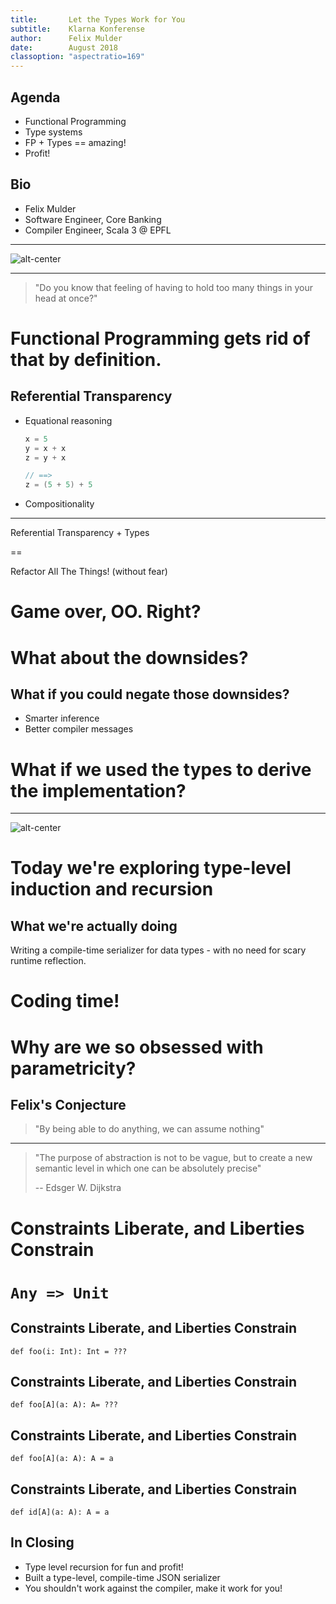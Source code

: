 ```yaml
---
title:       Let the Types Work for You
subtitle:    Klarna Konferense
author:      Felix Mulder
date:        August 2018
classoption: "aspectratio=169"
---
```


## Agenda
- Functional Programming
- Type systems
- FP + Types == amazing!
- Profit!

## Bio
- Felix Mulder
- Software Engineer, Core Banking
- Compiler Engineer, Scala 3 @ EPFL

---

![alt-center](./fp-meme.png)

---

> "Do you know that feeling of having to hold too many things in your head at
> once?"

# Functional Programming gets rid of that by definition.


## Referential Transparency
- Equational reasoning
  ```scala
  x = 5
  y = x + x
  z = y + x

  // ==>
  z = (5 + 5) + 5
  ```
- Compositionality

---

Referential Transparency + Types

==

Refactor All The Things! (without fear)

# Game over, OO. Right?

# What about the downsides?

## What if you could negate those downsides?
- Smarter inference
- Better compiler messages

# What if we used the types to derive the implementation?

---

![alt-center](https://pbs.twimg.com/media/DX4al-6WAAAY7By.jpg)


# Today we're exploring type-level induction and recursion

## What we're actually doing
Writing a compile-time serializer for data types - with no need for scary
runtime reflection.

# Coding time!

# Why are we so obsessed with parametricity?

## Felix's Conjecture
> "By being able to do anything, we can assume nothing"

---

> "The purpose of abstraction is not to be vague, but to create a new semantic
> level in which one can be absolutely precise"
>
> -- Edsger W. Dijkstra

# Constraints Liberate, and Liberties Constrain

# `Any => Unit`

## Constraints Liberate, and Liberties Constrain
```tut:silent
def foo(i: Int): Int = ???
```

## Constraints Liberate, and Liberties Constrain
```tut:silent
def foo[A](a: A): A= ???
```

## Constraints Liberate, and Liberties Constrain
```tut:silent
def foo[A](a: A): A = a
```

## Constraints Liberate, and Liberties Constrain
```tut:silent
def id[A](a: A): A = a
```

## In Closing
- Type level recursion for fun and profit!
- Built a type-level, compile-time JSON serializer
- You shouldn't work against the compiler, make it work for you!
